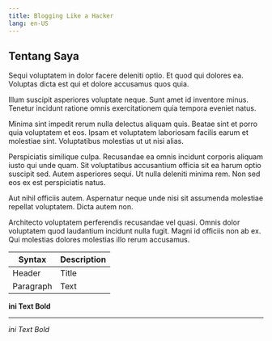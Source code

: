 ```yaml
---
title: Blogging Like a Hacker
lang: en-US
---
```


## Tentang Saya

Sequi voluptatem in dolor facere deleniti optio. Et quod qui dolores ea. Voluptas dicta est qui et dolore accusamus quos quia.
 
Illum suscipit asperiores voluptate neque. Sunt amet id inventore minus. Tenetur incidunt ratione omnis exercitationem quia tempora eveniet natus.
 
Minima sint impedit rerum nulla delectus aliquam quis. Beatae sint et porro quia voluptatem et eos. Ipsam et voluptatem laboriosam facilis earum et molestiae sint. Voluptatibus molestias ut ut nisi alias.

Perspiciatis similique culpa. Recusandae ea omnis incidunt corporis aliquam iusto qui unde quam. Sit voluptatibus accusantium officia sit ea harum optio suscipit sed. Autem asperiores sequi. Ut nulla deleniti minima rem. Non sed eos ex est perspiciatis natus.
 
Aut nihil officiis autem. Aspernatur neque unde nisi sit assumenda molestiae repellat voluptatem. Dicta autem non.
 
Architecto voluptatem perferendis recusandae vel quasi. Omnis dolor voluptatem quod laudantium incidunt nulla fugit. Magni id officiis non ab ex. Qui molestias dolores molestias illo rerum accusamus.


| Syntax | Description |
| ----------- | ----------- |
| Header | Title |
| Paragraph | Text | 


**ini Text Bold**

---

*ini Text Bold*